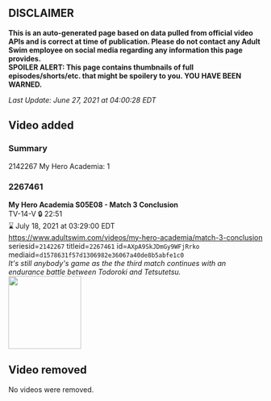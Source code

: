 ## DISCLAIMER
**This is an auto-generated page based on data pulled from official video APIs and is correct at time of publication. Please do not contact any Adult Swim employee on social media regarding any information this page provides.**  
**SPOILER ALERT: This page contains thumbnails of full episodes/shorts/etc. that might be spoilery to you. YOU HAVE BEEN WARNED.**  

_Last Update: June 27, 2021 at 04:00:28 EDT_
## Video added
### Summary
2142267 My Hero Academia: 1  
### 2267461
**My Hero Academia S05E08 - Match 3 Conclusion**  
TV-14-V 🔒 22:51  
⌛ July 18, 2021 at 03:29:00 EDT  
https://www.adultswim.com/videos/my-hero-academia/match-3-conclusion  
seriesid=`2142267` titleid=`2267461` id=`AXpA9SkJDmGy9WFjRrko` mediaid=`d1578631f57d1306982e36067a40de8b5abfe1c0`  
_It's still anybody's game as the the third match continues with an endurance battle between Todoroki and Tetsutetsu._  
<a href="https://media.cdn.adultswim.com/uploads/20210625/thumbnails/2_216251357252-MyHeroAcademia_096_Match3Conclusion.png"><img src="https://media.cdn.adultswim.com/uploads/20210625/thumbnails/2_216251357252-MyHeroAcademia_096_Match3Conclusion.png" height="144px" /></a>
## Video removed
No videos were removed.  
